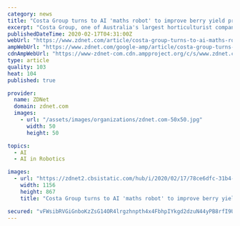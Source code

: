 ```yaml
---
category: news
title: "Costa Group turns to AI 'maths robot' to improve berry yield predictions"
excerpt: "Costa Group, one of Australia's largest horticulturist companies, has begun rolling out an artificial intelligence (AI) system to help the company better understand and manage the quantity and quality of its berry crops. The Sensing+ system, developed by Sydney-based company, The Yield, has been designed to measure 14 variables of a typical ..."
publishedDateTime: 2020-02-17T04:31:00Z
webUrl: "https://www.zdnet.com/article/costa-group-turns-to-ai-maths-robot-to-improve-berry-yield-predictions/"
ampWebUrl: "https://www.zdnet.com/google-amp/article/costa-group-turns-to-ai-maths-robot-to-improve-berry-yield-predictions/"
cdnAmpWebUrl: "https://www-zdnet-com.cdn.ampproject.org/c/s/www.zdnet.com/google-amp/article/costa-group-turns-to-ai-maths-robot-to-improve-berry-yield-predictions/"
type: article
quality: 103
heat: 104
published: true

provider:
  name: ZDNet
  domain: zdnet.com
  images:
    - url: "/assets/images/organizations/zdnet.com-50x50.jpg"
      width: 50
      height: 50

topics:
  - AI
  - AI in Robotics

images:
  - url: "https://zdnet2.cbsistatic.com/hub/i/2020/02/17/78ce6dfc-31b4-4817-ae47-d1b21601de2e/ty-node-in-costa-polytunnel-1.png"
    width: 1156
    height: 867
    title: "Costa Group turns to AI 'maths robot' to improve berry yield predictions"

secured: "vFWsibRVGiGnboKzZsG14OR4lrgzhnpth4x4FbhpIYkgd2dzuN44yPB8rfI9U5GJkM1LLufxuGfJTcdgZfEn+1DmgF4/NmUi7c/ERGhgjc4P41l7sDvYl6CGERkRkXph2siTQEjaupjO8ywXHHYw1/u/Em7n+/ffNHvAfPziq0AFdWZmoUyldPlSWy+xHFyohMGYiU4FBwgr2tFXGJIfO1VdiMwr0BEnOv6wy0BeOAEUTX2YaYVeyszsip5LxjRvKPt0COrqf9tNHDxqAQ/RtnUG565w/IbY4J49bnFs0ikw0RWrvRP98w4OF81eXQTwngA+Vguaobjdv629XeI9Pi12UW3NkIukWq7badtkUu6RelhYEt79PF2wwEp+9vGj/bNrT62M8fNyCmDa9+M9ACaVBBeJiCQC2Wgxq4B8z1Ymf3Twb7wONpO8I922ivHhbjYq2sPS5WqMc6cbMWMfWyFyWiLG7pdTXssrdMW6gQg=;LDjblwlFZz0AhMkfrwV9bA=="
---
```



